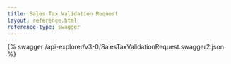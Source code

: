```yaml
---
title: Sales Tax Validation Request
layout: reference.html
reference-type: swagger
---
```




{% swagger /api-explorer/v3-0/SalesTaxValidationRequest.swagger2.json %}
